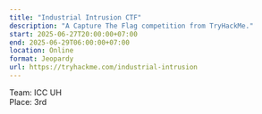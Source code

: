 ```yaml
---
title: "Industrial Intrusion CTF"
description: "A Capture The Flag competition from TryHackMe."
start: 2025-06-27T20:00:00+07:00
end: 2025-06-29T06:00:00+07:00
location: Online
format: Jeopardy
url: https://tryhackme.com/industrial-intrusion
---
```

Team: ICC UH<br>
Place: 3rd
